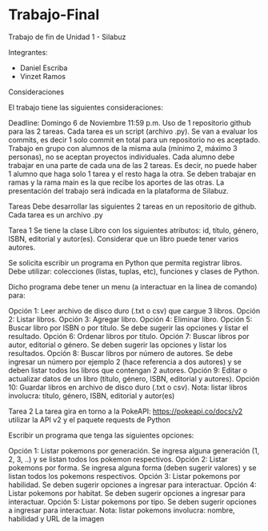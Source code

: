 # Trabajo-Final
Trabajo de fin de Unidad 1 - Silabuz

Integrantes:

- Daniel Escriba
- Vinzet Ramos


Consideraciones

El trabajo tiene las siguientes consideraciones:

Deadline: Domingo 6 de Noviembre 11:59 p.m.
Uso de 1 repositorio github para las 2 tareas. Cada tarea es un script (archivo .py).
Se van a evaluar los commits, es decir 1 solo commit en total para un repositorio no es aceptado.
Trabajo en grupo con alumnos de la misma aula (mínimo 2, máximo 3 personas), no se aceptan proyectos individuales.
Cada alumno debe trabajar en una parte de cada una de las 2 tareas. Es decir, no puede haber 1 alumno que haga solo 1 
tarea y el resto haga la otra. Se deben trabajar en ramas y la rama main es la que recibe los aportes de las otras.
La presentación del trabajo será indicada en la plataforma de Silabuz.


Tareas
Debe desarrollar las siguientes 2 tareas en un repositorio de github. Cada tarea es un archivo .py

Tarea 1
Se tiene la clase Libro con los siguientes atributos: id, título, género, ISBN, editorial y autor(es). Considerar que un libro puede tener varios autores.

Se solicita escribir un programa en Python que permita registrar libros. Debe utilizar: colecciones (listas, tuplas, etc), funciones y clases de Python.

Dicho programa debe tener un menu (a interactuar en la línea de comando) para:


Opción 1: Leer archivo de disco duro (.txt o csv) que cargue 3 libros.
Opción 2: Listar libros.
Opción 3: Agregar libro.
Opción 4: Eliminar libro.
Opción 5: Buscar libro por ISBN o por título. Se debe sugerir las opciones y listar el resultado.
Opción 6: Ordenar libros por título.
Opción 7: Buscar libros por autor, editorial o género. Se deben sugerir las opciones y listar los resultados.
Opción 8: Buscar libros por número de autores. Se debe ingresar un número por ejemplo 2 (hace referencia a dos autores) y se deben listar todos los libros que contengan 2 autores.
Opción 9: Editar o actualizar datos de un libro (título, género, ISBN, editorial y autores).
Opción 10: Guardar libros en archivo de disco duro (.txt o csv).
Nota: listar libros involucra: título, género, ISBN, editorial y autor(es)


Tarea 2
La tarea gira en torno a la PokeAPI: https://pokeapi.co/docs/v2 utilizar la API v2 y el paquete requests de Python

Escribir un programa que tenga las siguientes opciones:

Opción 1: Listar pokemons por generación. Se ingresa alguna generación (1, 2, 3, ..) y se listan todos los pokemon respectivos.
Opción 2: Listar pokemons por forma. Se ingresa alguna forma (deben sugerir valores) y se listan todos los pokemons respectivos.
Opción 3: Listar pokemons por habilidad. Se deben sugerir opciones a ingresar para interactuar.
Opción 4: Listar pokemons por habitat. Se deben sugerir opciones a ingresar para interactuar.
Opción 5: Listar pokemons por tipo. Se deben sugerir opciones a ingresar para interactuar.
Nota: listar pokemons involucra: nombre, habilidad y URL de la imagen